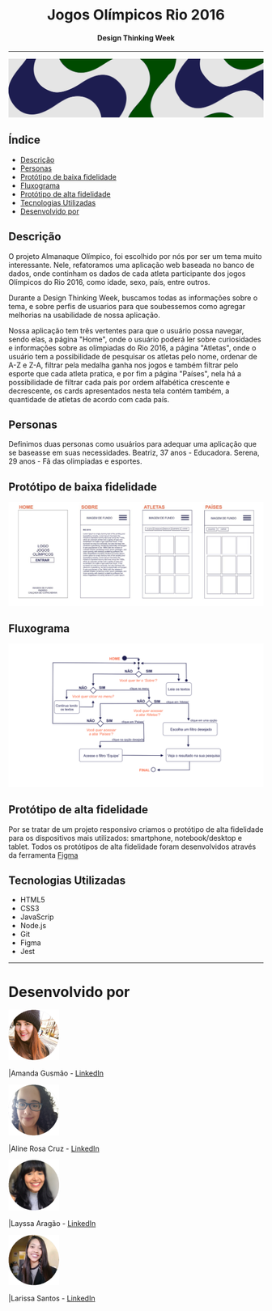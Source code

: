 
<h1 align="center"> Jogos Olímpicos Rio 2016 </h1>
<h4 align="center">Design Thinking Week </h4>

---
<img src="readme/faixa.png" alt="BannerOlimpiadas">

## Índice

- [Descrição](#descrição)
- [Personas](#Personas)
- [Protótipo de baixa fidelidade](#Protótipo-de-baixa-fidelidade)
- [Fluxograma](#Fluxograma)
- [Protótipo de alta fidelidade](#Protótipo-de-alta-fidelidade)
- [Tecnologias Utilizadas](#Tecnologias-Utilizadas)
- [Desenvolvido por](#desenvolvido-por)

## Descrição

O projeto Almanaque Olímpico, foi escolhido por nós por ser um tema muito interessante. Nele, refatoramos uma aplicação web baseada no banco de dados, onde continham os dados de cada atleta participante dos jogos Olímpicos do Rio 2016, como idade, sexo, país, entre outros.

Durante a Design Thinking Week, buscamos todas as informações sobre o tema, e sobre perfis de usuarios para que soubessemos como agregar melhorias na usabilidade de nossa aplicação.

Nossa aplicação tem três vertentes para que o usuário possa navegar, sendo elas, a página "Home", onde o usuário poderá ler sobre curiosidades e informações sobre as olímpiadas do Rio 2016, a página "Atletas", onde o usuário tem a possibilidade de pesquisar os atletas pelo nome, ordenar de A-Z e Z-A, filtrar pela medalha ganha nos jogos e também filtrar pelo esporte que cada atleta pratica, e por fim a página "Países", nela há a possibilidade de filtrar cada país por ordem alfabética crescente e decrescente, os cards apresentados nesta tela contém também, a quantidade de atletas de acordo com cada país.

## Personas

Definimos duas personas como usuários para adequar uma aplicação que se baseasse em suas necessidades.
Beatriz, 37 anos - Educadora.
Serena, 29 anos - Fã das olimpiadas e esportes.

## Protótipo de baixa fidelidade

![Desenho de baixa fidelidade](readme/baixa.jpeg)

## Fluxograma

![Desenho de fluxograma](readme/fluxo.png)

## Protótipo de alta fidelidade

Por se tratar de um projeto responsivo criamos o protótipo de alta fidelidade para os dispositivos mais utilizados: smartphone, notebook/desktop e tablet.
Todos os protótipos de alta fidelidade foram desenvolvidos através da ferramenta [Figma](https://www.figma.com/file/0m0Zwxst6GeezXK5OVuOMI/Prot%C3%B3tipo-de-alta-fidelidade---Data-Lovers---Ol%C3%ADmpiadas-(Copy---Squad-8)?node-id=209%3A3)

## Tecnologias Utilizadas

- HTML5
- CSS3
- JavaScrip
- Node.js
- Git
- Figma
- Jest

---

# Desenvolvido por

<div>
    <a href="https://github.com/amandagusmao/">
<img width="100px" src="readme/amanda.png" alt="amanda">
    </a>

|Amanda Gusmão - [LinkedIn](https://www.linkedin.com/in/gusmaoamanda/)
</div>    
    
<div>    
    <a href="https://github.com/alinerc27/">
<img width="100px" src="readme/aline.png" alt="aline">
    </a>

|Aline Rosa Cruz - [LinkedIn](https://www.linkedin.com/in/aline-rosa-cruz/)
</div>

<div>
    <a href="https://github.com/aragaolala/">
<img width="100px" src="readme/layssa.png" alt="layssa">
    </a>

|Layssa Aragão - [LinkedIn](https://www.linkedin.com/in/layssaaragaob/)     
</div>

<div>
    <a href="https://github.com/Larasantos97">
<img width="100px" src="readme/larissa.png" alt="larissa">
    </a>

|Larissa Santos - [LinkedIn](https://www.linkedin.com/in/larissa-dos-reis-santos-aaa8b415a/)
</div>